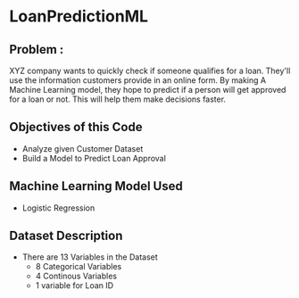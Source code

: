 # LoanPredictionML

## Problem :
XYZ company wants to quickly check if someone qualifies for a loan. They'll use the information customers provide in an online form. By making A Machine Learning model, they hope to predict if a person will get approved for a loan or not. This will help them make decisions faster.

## Objectives of this Code
  + Analyze given Customer Dataset
  + Build a Model to Predict Loan Approval

## Machine Learning Model Used
  + Logistic Regression

## Dataset Description
 + There are 13 Variables in the Dataset
     + 8 Categorical Variables
     + 4 Continous Variables
     + 1 variable for Loan ID

  
